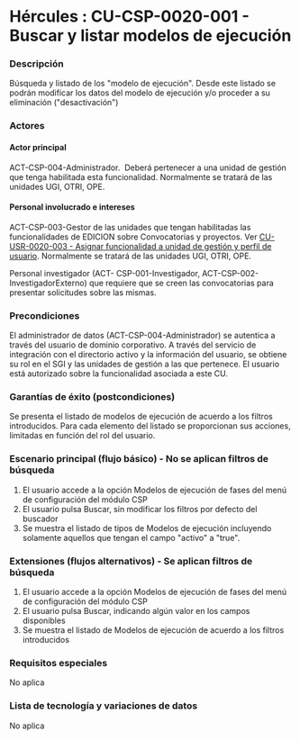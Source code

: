 # Hércules : CU\-CSP\-0020\-001 \- Buscar y listar modelos de ejecución



### Descripción

Búsqueda y listado de los "modelo de ejecución". Desde este listado se podrán modificar los datos del modelo de ejecución y/o proceder a su eliminación ("desactivación")

### Actores

#### Actor principal

ACT\-CSP\-004\-Administrador.  Deberá pertenecer a una unidad de gestión que tenga habilitada esta funcionalidad. Normalmente se tratará de las unidades UGI, OTRI, OPE.

#### Personal involucrado e intereses

ACT\-CSP\-003\-Gestor de las unidades que tengan habilitadas las funcionalidades de EDICION sobre Convocatorias y proyectos. Ver [CU\-USR\-0020\-003 \- Asignar funcionalidad a unidad de gestión y perfil de usuario](https://confluence.um.es/confluence/pages/createpage.action?spaceKey=HERCULES&title=CU-USR-0020-003+-++Asignar+funcionalidad+a+unidad+de+gesti%C3%B3n&linkCreation=true&fromPageId=597852680 "/confluence/pages/createpage.action?spaceKey=HERCULES&title=CU-USR-0020-003+-++Asignar+funcionalidad+a+unidad+de+gesti%C3%B3n&linkCreation=true&fromPageId=597852680"). Normalmente se tratará de las unidades UGI, OTRI, OPE.

Personal investigador (ACT\- CSP\-001\-Investigador, ACT\-CSP\-002\-InvestigadorExterno) que requiere que se creen las convocatorias para presentar solicitudes sobre las mismas.

### Precondiciones

El administrador de datos (ACT\-CSP\-004\-Administrador) se autentica a través del usuario de dominio corporativo. A través del servicio de integración con el directorio activo y la información del usuario, se obtiene su rol en el SGI y las unidades de gestión a las que pertenece. El usuario está autorizado sobre la funcionalidad asociada a este CU.

### Garantías de éxito (postcondiciones)

Se presenta el listado de modelos de ejecución de acuerdo a los filtros introducidos. Para cada elemento del listado se proporcionan sus acciones, limitadas en función del rol del usuario.

### Escenario principal (flujo básico) \- No se aplican filtros de búsqueda

1. El usuario accede a la opción Modelos de ejecución de fases del menú de configuración del módulo CSP
2. El usuario pulsa Buscar, sin modificar los filtros por defecto del buscador
3. Se muestra el listado de tipos de Modelos de ejecución incluyendo solamente aquellos que tengan el campo "activo" a "true".

  


### Extensiones (flujos alternativos) \- Se aplican filtros de búsqueda

1. El usuario accede a la opción Modelos de ejecución de fases del menú de configuración del módulo CSP
2. El usuario pulsa Buscar, indicando algún valor en los campos disponibles
3. Se muestra el listado de Modelos de ejecución de acuerdo a los filtros introducidos

  


### Requisitos especiales

No aplica

### Lista de tecnología y variaciones de datos

No aplica

  


  





